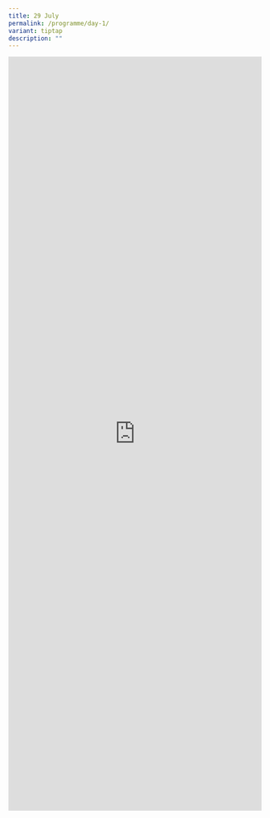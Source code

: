 ```yaml
---
title: 29 July
permalink: /programme/day-1/
variant: tiptap
description: ""
---
```

<div class="iframe-wrapper">
<iframe style="border: none; display: block;" height="1500px" width="100%" allowfullscreen="true" frameborder="0" src="https://docs.google.com/document/d/e/2PACX-1vS5mDSkXW1IOt2nnAu83wZqm8U3vLVbIWRe0My7rD4TicYofRVESgWc_qnVSnhi3UiJedYP-_nj9LhS/pub?embedded=true"></iframe>
</div>
<p></p>
